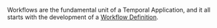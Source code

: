 
Workflows are the fundamental unit of a Temporal Application, and it all starts with the development of a [Workflow Definition](/docs/concepts/what-is-a-workflow-definition).
